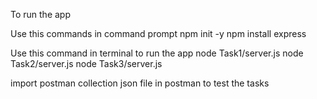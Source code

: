 To run the app 

Use this commands in command prompt
npm init -y
npm install  express


Use this command in terminal to run the app
node Task1/server.js
node Task2/server.js
node Task3/server.js

import postman collection json file in postman to test the tasks



